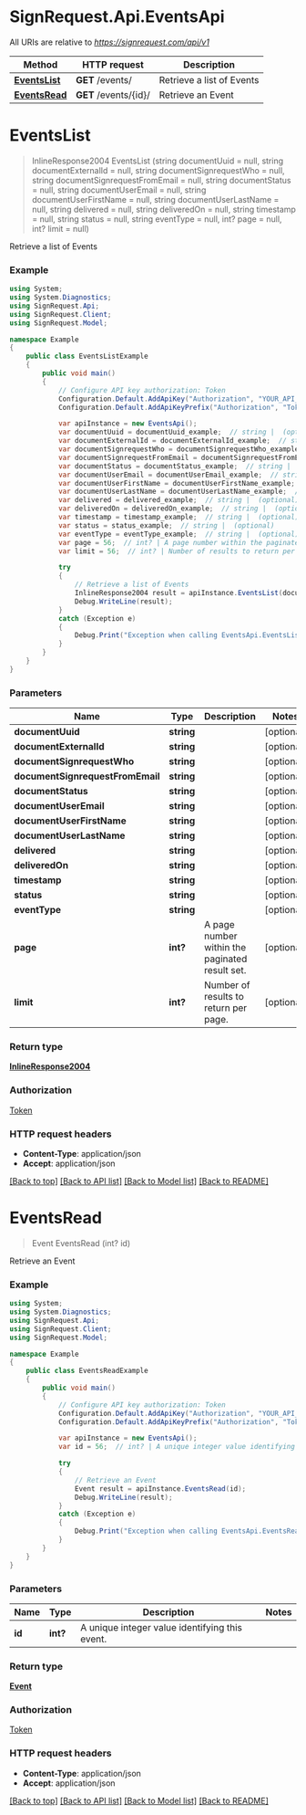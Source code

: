 # SignRequest.Api.EventsApi

All URIs are relative to *https://signrequest.com/api/v1*

Method | HTTP request | Description
------------- | ------------- | -------------
[**EventsList**](EventsApi.md#eventslist) | **GET** /events/ | Retrieve a list of Events
[**EventsRead**](EventsApi.md#eventsread) | **GET** /events/{id}/ | Retrieve an Event


<a name="eventslist"></a>
# **EventsList**
> InlineResponse2004 EventsList (string documentUuid = null, string documentExternalId = null, string documentSignrequestWho = null, string documentSignrequestFromEmail = null, string documentStatus = null, string documentUserEmail = null, string documentUserFirstName = null, string documentUserLastName = null, string delivered = null, string deliveredOn = null, string timestamp = null, string status = null, string eventType = null, int? page = null, int? limit = null)

Retrieve a list of Events

### Example
```csharp
using System;
using System.Diagnostics;
using SignRequest.Api;
using SignRequest.Client;
using SignRequest.Model;

namespace Example
{
    public class EventsListExample
    {
        public void main()
        {
            // Configure API key authorization: Token
            Configuration.Default.AddApiKey("Authorization", "YOUR_API_KEY");
            Configuration.Default.AddApiKeyPrefix("Authorization", "Token");

            var apiInstance = new EventsApi();
            var documentUuid = documentUuid_example;  // string |  (optional) 
            var documentExternalId = documentExternalId_example;  // string |  (optional) 
            var documentSignrequestWho = documentSignrequestWho_example;  // string |  (optional) 
            var documentSignrequestFromEmail = documentSignrequestFromEmail_example;  // string |  (optional) 
            var documentStatus = documentStatus_example;  // string |  (optional) 
            var documentUserEmail = documentUserEmail_example;  // string |  (optional) 
            var documentUserFirstName = documentUserFirstName_example;  // string |  (optional) 
            var documentUserLastName = documentUserLastName_example;  // string |  (optional) 
            var delivered = delivered_example;  // string |  (optional) 
            var deliveredOn = deliveredOn_example;  // string |  (optional) 
            var timestamp = timestamp_example;  // string |  (optional) 
            var status = status_example;  // string |  (optional) 
            var eventType = eventType_example;  // string |  (optional) 
            var page = 56;  // int? | A page number within the paginated result set. (optional) 
            var limit = 56;  // int? | Number of results to return per page. (optional) 

            try
            {
                // Retrieve a list of Events
                InlineResponse2004 result = apiInstance.EventsList(documentUuid, documentExternalId, documentSignrequestWho, documentSignrequestFromEmail, documentStatus, documentUserEmail, documentUserFirstName, documentUserLastName, delivered, deliveredOn, timestamp, status, eventType, page, limit);
                Debug.WriteLine(result);
            }
            catch (Exception e)
            {
                Debug.Print("Exception when calling EventsApi.EventsList: " + e.Message );
            }
        }
    }
}
```

### Parameters

Name | Type | Description  | Notes
------------- | ------------- | ------------- | -------------
 **documentUuid** | **string**|  | [optional] 
 **documentExternalId** | **string**|  | [optional] 
 **documentSignrequestWho** | **string**|  | [optional] 
 **documentSignrequestFromEmail** | **string**|  | [optional] 
 **documentStatus** | **string**|  | [optional] 
 **documentUserEmail** | **string**|  | [optional] 
 **documentUserFirstName** | **string**|  | [optional] 
 **documentUserLastName** | **string**|  | [optional] 
 **delivered** | **string**|  | [optional] 
 **deliveredOn** | **string**|  | [optional] 
 **timestamp** | **string**|  | [optional] 
 **status** | **string**|  | [optional] 
 **eventType** | **string**|  | [optional] 
 **page** | **int?**| A page number within the paginated result set. | [optional] 
 **limit** | **int?**| Number of results to return per page. | [optional] 

### Return type

[**InlineResponse2004**](InlineResponse2004.md)

### Authorization

[Token](../README.md#Token)

### HTTP request headers

 - **Content-Type**: application/json
 - **Accept**: application/json

[[Back to top]](#) [[Back to API list]](../README.md#documentation-for-api-endpoints) [[Back to Model list]](../README.md#documentation-for-models) [[Back to README]](../README.md)

<a name="eventsread"></a>
# **EventsRead**
> Event EventsRead (int? id)

Retrieve an Event

### Example
```csharp
using System;
using System.Diagnostics;
using SignRequest.Api;
using SignRequest.Client;
using SignRequest.Model;

namespace Example
{
    public class EventsReadExample
    {
        public void main()
        {
            // Configure API key authorization: Token
            Configuration.Default.AddApiKey("Authorization", "YOUR_API_KEY");
            Configuration.Default.AddApiKeyPrefix("Authorization", "Token");

            var apiInstance = new EventsApi();
            var id = 56;  // int? | A unique integer value identifying this event.

            try
            {
                // Retrieve an Event
                Event result = apiInstance.EventsRead(id);
                Debug.WriteLine(result);
            }
            catch (Exception e)
            {
                Debug.Print("Exception when calling EventsApi.EventsRead: " + e.Message );
            }
        }
    }
}
```

### Parameters

Name | Type | Description  | Notes
------------- | ------------- | ------------- | -------------
 **id** | **int?**| A unique integer value identifying this event. | 

### Return type

[**Event**](Event.md)

### Authorization

[Token](../README.md#Token)

### HTTP request headers

 - **Content-Type**: application/json
 - **Accept**: application/json

[[Back to top]](#) [[Back to API list]](../README.md#documentation-for-api-endpoints) [[Back to Model list]](../README.md#documentation-for-models) [[Back to README]](../README.md)

